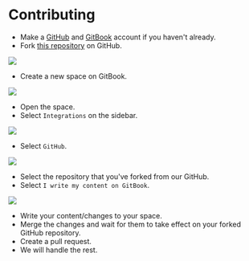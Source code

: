 # Contributing

* Make a [GitHub](https://github.com/join) and [GitBook](https://app.gitbook.com/join) account if you haven't already.
* Fork [this repository](https://github.com/HelioNetworks/heliohost-wiki) on GitHub.

![](../.gitbook/assets/fork_gitbook.png)

* Create a new space on GitBook.

![](../.gitbook/assets/new_space.png)

* Open the space.
* Select `Integrations` on the sidebar.

![](../.gitbook/assets/gitbook_integrations.png)

*  Select `GitHub`.

![](../.gitbook/assets/gitbook_github.png)

* Select the repository that you've forked from our GitHub.
* Select `I write my content on GitBook`.

![](../.gitbook/assets/content_on_gitbook.png)

* Write your content/changes to your space.
* Merge the changes and wait for them to take effect on your forked GitHub repository.
* Create a pull request.
* We will handle the rest.

